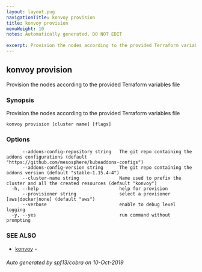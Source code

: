```yaml
---
layout: layout.pug
navigationTitle: konvoy provision
title: konvoy provision
menuWeight: 10
notes: Automatically generated, DO NOT EDIT
 
excerpt: Provision the nodes according to the provided Terraform variables file
---
```


## konvoy provision

Provision the nodes according to the provided Terraform variables file

### Synopsis

Provision the nodes according to the provided Terraform variables file

```
konvoy provision [cluster name] [flags]
```

### Options

```
      --addons-config-repository string   The git repo containing the addons configurations (default "https://github.com/mesosphere/kubeaddons-configs")
      --addons-config-version string      The git repo containing the addons version (default "stable-1.15.4-4")
      --cluster-name string               Name used to prefix the cluster and all the created resources (default "konvoy")
  -h, --help                              help for provision
      --provisioner string                select a provisoner [aws|docker|none] (default "aws")
      --verbose                           enable to debug level logging
  -y, --yes                               run command without prompting
```

### SEE ALSO

* [konvoy](../)	 -

###### Auto generated by spf13/cobra on 10-Oct-2019

